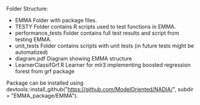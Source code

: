 Folder Structure: 

 - EMMA Folder with package files.
 - TESTY Folder contains R scripts used to test functions in EMMA.
 - performance_tests Folder contains full test results and script from testing EMMA.
 - unit_tests Folder contains scripts with unit tests (in future tests might be automatized)
 - diagram.pdf Diagram showing EMMA structure
 - LearnerClassifGrf.R Learner for mlr3 implementing boosted regression forest from grf package

Package can be installed using devtools::install_github("https://github.com/ModelOriented/NADIA/", subdir = "EMMA_package/EMMA").

